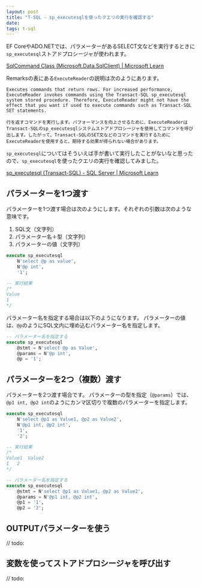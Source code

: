 ```yaml
---
layout: post
title: "T-SQL - sp_executesqlを使ったクエリの実行を確認する"
date: 
tags: t-sql
---
```


EF CoreやADO.NETでは、パラメーターがあるSELECT文などを実行するときに`sp_executesql`ストアドプロシージャが使われます。

[SqlCommand Class (Microsoft.Data.SqlClient) &#124; Microsoft Learn](https://learn.microsoft.com/ja-jp/dotnet/api/microsoft.data.sqlclient.sqlcommand#remarks)

Remarksの表にある`ExecuteReader`の説明は次のようにあります。
```
Executes commands that return rows. For increased performance, ExecuteReader invokes commands using the Transact-SQL sp_executesql system stored procedure. Therefore, ExecuteReader might not have the effect that you want if used to execute commands such as Transact-SQL SET statements.

行を返すコマンドを実行します。パフォーマンスを向上させるために、ExecuteReaderはTransact-SQLのsp_executesqlシステムストアドプロシージャを使用してコマンドを呼び出します。したがって、Transact-SQLのSET文などのコマンドを実行するためにExecuteReaderを使用すると、期待する効果が得られない場合があります。
```

`sp_executesql`についてはそういえば手が書いて実行したことがないなと思ったので、`sp_executesql`を使ったクエリの実行を確認してみました。

[sp_executesql (Transact-SQL) - SQL Server &#124; Microsoft Learn](https://learn.microsoft.com/ja-jp/sql/relational-databases/system-stored-procedures/sp-executesql-transact-sql)

## パラメーターを1つ渡す

パラメーターを1つ渡す場合は次のようにします。それぞれの引数は次のような意味です。
1. SQL文（文字列）
2. パラメーター名＋型（文字列）
3. パラメーターの値（文字列）

```sql
execute sp_executesql
    N'select @p as value',
    N'@p int',
    '1';

-- 実行結果
/*
Value
1
*/
```

パラメーター名を指定する場合は以下のようになります。
パラメーターの値は、`@p`のようにSQL文内に埋め込むパラメーター名を指定します。

```sql
-- パラメーター名を指定する
execute sp_executesql
    @stmt = N'select @p as Value',
    @params = N'@p int',
    @p = '1';
```

## パラメーターを2つ（複数）渡す

パラメーターを2つ渡す場合です。
パラメーターの型を指定（`@params`）では、`@p1 int, @p2 int`のようにカンマ区切りで複数のパラメーターを指定します。

```sql
execute sp_executesql
    N'select @p1 as Value1, @p2 as Value2',
    N'@p1 int, @p2 int',
    '1',
    '2';

-- 実行結果
/*
Value1	Value2
1	2
*/

-- パラメーター名を指定する
execute sp_executesql
    @stmt = N'select @p1 as Value1, @p2 as Value2',
    @params = N'@p1 int, @p2 int',
    @p1 = '1',
    @p2 = '2';
```

## OUTPUTパラメーターを使う

// todo:


## 変数を使ってストアドプロシージャを呼び出す

// todo: